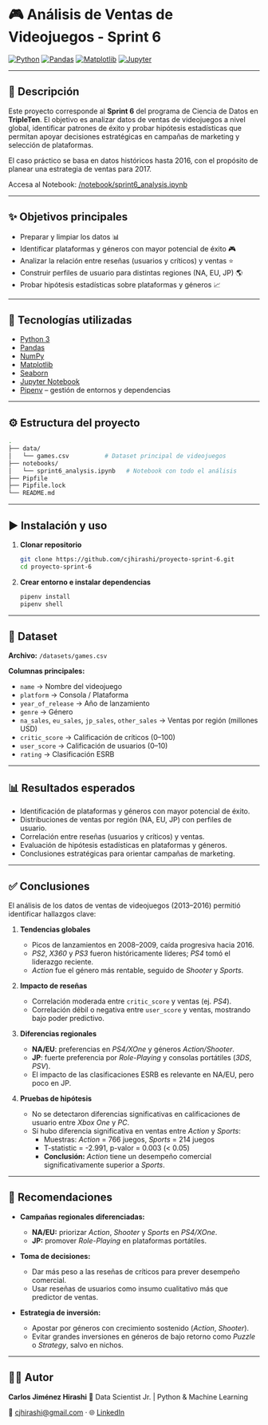 # 🎮 Análisis de Ventas de Videojuegos - Sprint 6

[![Python](https://img.shields.io/badge/Python-3.x-blue?logo=python)](https://www.python.org/)
[![Pandas](https://img.shields.io/badge/Pandas-Data%20Analysis-green?logo=pandas)](https://pandas.pydata.org/)
[![Matplotlib](https://img.shields.io/badge/Matplotlib-Visualization-orange?logo=plotly)](https://matplotlib.org/)
[![Jupyter](https://img.shields.io/badge/Jupyter-Notebook-orange?logo=jupyter)](https://jupyter.org/)

---

## 🚀 Descripción

Este proyecto corresponde al **Sprint 6** del programa de Ciencia de Datos en **TripleTen**.
El objetivo es analizar datos de ventas de videojuegos a nivel global, identificar patrones de éxito y probar hipótesis estadísticas que permitan apoyar decisiones estratégicas en campañas de marketing y selección de plataformas.

El caso práctico se basa en datos históricos hasta 2016, con el propósito de planear una estrategia de ventas para 2017.

Accesa al Notebook: [/notebook/sprint6_analysis.ipynb](https://github.com/cjhirashi/proyecto-sprint-6/blob/main/notebooks/sprint6_analysis.ipynb)

---

## ✨ Objetivos principales

* Preparar y limpiar los datos 📊
* Identificar plataformas y géneros con mayor potencial de éxito 🎮
* Analizar la relación entre reseñas (usuarios y críticos) y ventas ⭐
* Construir perfiles de usuario para distintas regiones (NA, EU, JP) 🌎
* Probar hipótesis estadísticas sobre plataformas y géneros 📈

---

## 🧰 Tecnologías utilizadas

* [Python 3](https://www.python.org/)
* [Pandas](https://pandas.pydata.org/)
* [NumPy](https://numpy.org/)
* [Matplotlib](https://matplotlib.org/)
* [Seaborn](https://seaborn.pydata.org/)
* [Jupyter Notebook](https://jupyter.org/)
* [Pipenv](https://pipenv.pypa.io/en/latest/) – gestión de entornos y dependencias

---

## ⚙️ Estructura del proyecto

```bash
.
├── data/
│   └── games.csv          # Dataset principal de videojuegos
├── notebooks/
│   └── sprint6_analysis.ipynb   # Notebook con todo el análisis
├── Pipfile
├── Pipfile.lock
└── README.md
```

---

## ▶️ Instalación y uso

1. **Clonar repositorio**

   ```bash
   git clone https://github.com/cjhirashi/proyecto-sprint-6.git
   cd proyecto-sprint-6
   ```

2. **Crear entorno e instalar dependencias**

   ```bash
   pipenv install
   pipenv shell
   ```

---

## 📑 Dataset

**Archivo:** `/datasets/games.csv`

**Columnas principales:**

* `name` → Nombre del videojuego
* `platform` → Consola / Plataforma
* `year_of_release` → Año de lanzamiento
* `genre` → Género
* `na_sales`, `eu_sales`, `jp_sales`, `other_sales` → Ventas por región (millones USD)
* `critic_score` → Calificación de críticos (0–100)
* `user_score` → Calificación de usuarios (0–10)
* `rating` → Clasificación ESRB

---

## 📊 Resultados esperados

* Identificación de plataformas y géneros con mayor potencial de éxito.
* Distribuciones de ventas por región (NA, EU, JP) con perfiles de usuario.
* Correlación entre reseñas (usuarios y críticos) y ventas.
* Evaluación de hipótesis estadísticas en plataformas y géneros.
* Conclusiones estratégicas para orientar campañas de marketing.

---

## ✅ Conclusiones

El análisis de los datos de ventas de videojuegos (2013–2016) permitió identificar hallazgos clave:

1. **Tendencias globales**  
   - Picos de lanzamientos en 2008–2009, caída progresiva hacia 2016.  
   - *PS2*, *X360* y *PS3* fueron históricamente líderes; *PS4* tomó el liderazgo reciente.  
   - *Action* fue el género más rentable, seguido de *Shooter* y *Sports*.  

2. **Impacto de reseñas**  
   - Correlación moderada entre `critic_score` y ventas (ej. *PS4*).  
   - Correlación débil o negativa entre `user_score` y ventas, mostrando bajo poder predictivo.  

3. **Diferencias regionales**  
   - **NA/EU**: preferencias en *PS4/XOne* y géneros *Action/Shooter*.  
   - **JP**: fuerte preferencia por *Role-Playing* y consolas portátiles (*3DS*, *PSV*).  
   - El impacto de las clasificaciones ESRB es relevante en NA/EU, pero poco en JP.  

4. **Pruebas de hipótesis**  
   - No se detectaron diferencias significativas en calificaciones de usuario entre *Xbox One* y *PC*.  
   - Sí hubo diferencia significativa en ventas entre *Action* y *Sports*:  
     - Muestras: *Action* = 766 juegos, *Sports* = 214 juegos  
     - T-statistic = -2.991, p-valor = 0.003 (< 0.05)  
     - **Conclusión:** *Action* tiene un desempeño comercial significativamente superior a *Sports*.  

---

## 📌 Recomendaciones

- **Campañas regionales diferenciadas:**  
  - **NA/EU:** priorizar *Action*, *Shooter* y *Sports* en *PS4/XOne*.  
  - **JP:** promover *Role-Playing* en plataformas portátiles.  

- **Toma de decisiones:**  
  - Dar más peso a las reseñas de críticos para prever desempeño comercial.  
  - Usar reseñas de usuarios como insumo cualitativo más que predictor de ventas.  

- **Estrategia de inversión:**  
  - Apostar por géneros con crecimiento sostenido (*Action*, *Shooter*).  
  - Evitar grandes inversiones en géneros de bajo retorno como *Puzzle* o *Strategy*, salvo en nichos.  

---

## 👨‍💻 Autor

**Carlos Jiménez Hirashi**
💼 Data Scientist Jr. | Python & Machine Learning

📧 [cjhirashi@gmail.com](mailto:cjhirashi@gmail.com) · 🌐 [LinkedIn](https://www.linkedin.com/in/cjhirashi)
